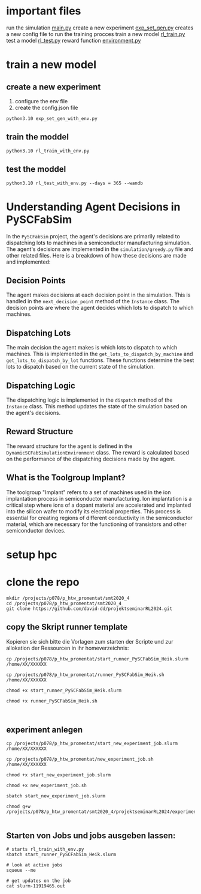 # important files 

run the simulation [main.py](main.py)
create a new experiment [exp_set_gen.py](exp_set_gen.py) creates a new config file to run the training procces
train a new model [rl_train.py](rl_train.py)
test a model [rl_test.py](rl_test.py)
reward function [environment.py](./simulation/gym/environment.py)


# train a new model 

## create a new experiment 

1. configure the env file
2. create the config.json file 

```shell
python3.10 exp_set_gen_with_env.py
```

## train the moddel 

```shell
python3.10 rl_train_with_env.py
```

## test the moddel

```shell
python3.10 rl_test_with_env.py --days = 365 --wandb
```


# Understanding Agent Decisions in PySCFabSim

In the `PySCFabSim` project, the agent's decisions are primarily related to dispatching lots to machines in a semiconductor manufacturing simulation. The agent's decisions are implemented in the `simulation/greedy.py` file and other related files. Here is a breakdown of how these decisions are made and implemented:

## Decision Points
The agent makes decisions at each decision point in the simulation. This is handled in the `next_decision_point` method of the `Instance` class. The decision points are where the agent decides which lots to dispatch to which machines.

## Dispatching Lots
The main decision the agent makes is which lots to dispatch to which machines. This is implemented in the `get_lots_to_dispatch_by_machine` and `get_lots_to_dispatch_by_lot` functions. These functions determine the best lots to dispatch based on the current state of the simulation.

## Dispatching Logic
The dispatching logic is implemented in the `dispatch` method of the `Instance` class. This method updates the state of the simulation based on the agent's decisions.

## Reward Structure
The reward structure for the agent is defined in the `DynamicSCFabSimulationEnvironment` class. The reward is calculated based on the performance of the dispatching decisions made by the agent.



## What is the Toolgroup Implant?

The toolgroup "Implant" refers to a set of machines used in the ion implantation process in semiconductor manufacturing. Ion implantation is a critical step where ions of a dopant material are accelerated and implanted into the silicon wafer to modify its electrical properties. This process is essential for creating regions of different conductivity in the semiconductor material, which are necessary for the functioning of transistors and other semiconductor devices.



# setup hpc 

# clone the repo 

```shell
mkdir /projects/p078/p_htw_promentat/smt2020_4
cd /projects/p078/p_htw_promentat/smt2020_4
git clone https://github.com/david-dd/projektseminarRL2024.git

```

## copy the Skript runner template

Kopieren sie sich bitte die Vorlagen zum starten der Scripte und zur allokation der Ressourcen in ihr homeverzeichnis:
 
```shell
cp /projects/p078/p_htw_promentat/start_runner_PySCFabSim_Heik.slurm /home/XX/XXXXXX

cp /projects/p078/p_htw_promentat/runner_PySCFabSim_Heik.sh /home/XX/XXXXXX

chmod +x start_runner_PySCFabSim_Heik.slurm

chmod +x runner_PySCFabSim_Heik.sh



```

## experiment anlegen 
```shell
cp /projects/p078/p_htw_promentat/start_new_experiment_job.slurm /home/XX/XXXXXX

cp /projects/p078/p_htw_promentat/new_experiment_job.sh /home/XX/XXXXXX

chmod +x start_new_experiment_job.slurm

chmod +x new_experiment_job.sh

sbatch start_new_experiment_job.slurm

chmod g+w /projects/p078/p_htw_promentat/smt2020_4/projektseminarRL2024/experiments


```

## Starten von Jobs und jobs ausgeben lassen:

```shell
# starts rl_train_with_env.py
sbatch start_runner_PySCFabSim_Heik.slurm

# look at active jobs
squeue --me

# get updates on the job 
cat slurm-11919465.out

```